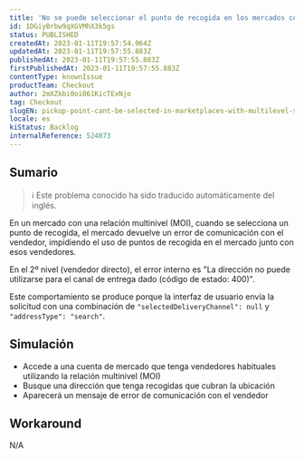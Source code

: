 ```yaml
---
title: 'No se puede seleccionar el punto de recogida en los mercados con vendedores multinivel'
id: 1DGiyBrbw9qXGVMhX3k5gs
status: PUBLISHED
createdAt: 2023-01-11T19:57:54.964Z
updatedAt: 2023-01-11T19:57:55.883Z
publishedAt: 2023-01-11T19:57:55.883Z
firstPublishedAt: 2023-01-11T19:57:55.883Z
contentType: knownIssue
productTeam: Checkout
author: 2mXZkbi0oi061KicTExNjo
tag: Checkout
slugEN: pickup-point-cant-be-selected-in-marketplaces-with-multilevel-sellers
locale: es
kiStatus: Backlog
internalReference: 524073
---
```


## Sumario

>ℹ️ Este problema conocido ha sido traducido automáticamente del inglés.


En un mercado con una relación multinivel (MOI), cuando se selecciona un punto de recogida, el mercado devuelve un error de comunicación con el vendedor, impidiendo el uso de puntos de recogida en el mercado junto con esos vendedores.

En el 2º nivel (vendedor directo), el error interno es "La dirección no puede utilizarse para el canal de entrega dado (código de estado: 400)".

Este comportamiento se produce porque la interfaz de usuario envía la solicitud con una combinación de `"selectedDeliveryChannel": null` y `"addressType": "search"`.


##

## Simulación



- Accede a una cuenta de mercado que tenga vendedores habituales utilizando la relación multinivel (MOI)
- Busque una dirección que tenga recogidas que cubran la ubicación
- Aparecerá un mensaje de error de comunicación con el vendedor



## Workaround


N/A




